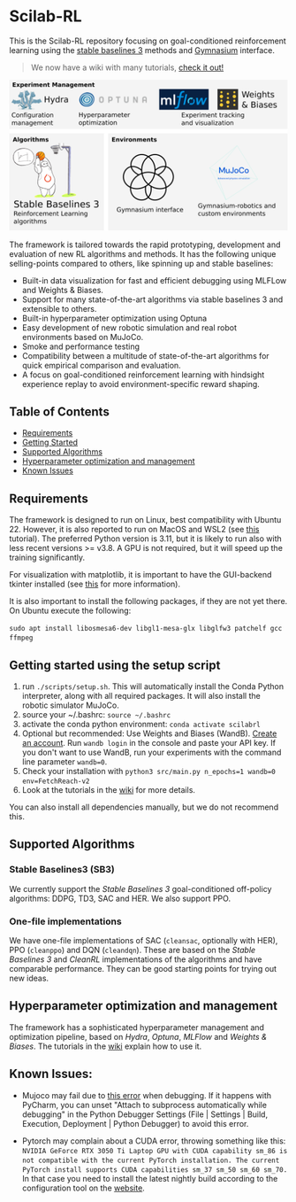 # Scilab-RL

This is the Scilab-RL repository focusing on goal-conditioned reinforcement learning using the [stable baselines 3](https://stable-baselines3.readthedocs.io/en/master/) methods and [Gymnasium](https://gymnasium.farama.org/) interface.
> We now have a wiki with many tutorials, [check it out!](https://scilab-rl.github.io/Scilab-RL/)

![](docs/overview.svg)

The framework is tailored towards the rapid prototyping, development and evaluation of new RL algorithms and methods. It has the following unique selling-points compared to others, like spinning up and stable baselines:
* Built-in data visualization for fast and efficient debugging using MLFLow and Weights & Biases.
* Support for many state-of-the-art algorithms via stable baselines 3 and extensible to others. 
* Built-in hyperparameter optimization using Optuna
* Easy development of new robotic simulation and real robot environments based on MuJoCo.
* Smoke and performance testing
* Compatibility between a multitude of state-of-the-art algorithms for quick empirical comparison and evaluation. 
* A focus on goal-conditioned reinforcement learning with hindsight experience replay to avoid environment-specific reward shaping. 

## Table of Contents

- [Requirements](#requirements)
- [Getting Started](#getting-started-using-the-setup-script)
- [Supported Algorithms](#supported-algorithms)
- [Hyperparameter optimization and management](#hyperparameter-optimization-and-management)
- [Known Issues](#known-issues)

## Requirements
The framework is designed to run on Linux, best compatibility with Ubuntu 22. However, it is also reported to run on MacOS and WSL2 (see [this](https://scilab-rl.github.io/Scilab-RL/wiki/Running-on-Windows-with-WSL2.html) tutorial). The preferred Python version is 3.11, but it is likely to run also with less recent versions >= v3.8. A GPU is not required, but it will speed up the training significantly. 

For visualization with matplotlib, it is important to have the GUI-backend tkinter installed (see [this](https://stackoverflow.com/questions/56656777/userwarning-matplotlib-is-currently-using-agg-which-is-a-non-gui-backend-so) for more information).

It is also important to install the following packages, if they are not yet there. On Ubuntu execute the following:

`sudo apt install libosmesa6-dev libgl1-mesa-glx libglfw3 patchelf gcc ffmpeg`

## Getting started using the setup script

1. run `./scripts/setup.sh`. This will automatically install the Conda Python interpreter, along with all required packages. It will also install the robotic simulator MuJoCo.
2. source your ~/.bashrc: `source ~/.bashrc`
3. activate the conda python environment: `conda activate scilabrl`
2. Optional but recommended: Use Weights and Biases (WandB). [Create an account](https://app.wandb.ai/login?signup=true). Run `wandb login` in the console and paste your API key. If you don't want to use WandB, run your experiments with the command line parameter `wandb=0`.
3. Check your installation with `python3 src/main.py n_epochs=1 wandb=0 env=FetchReach-v2`
4. Look at the tutorials in the [wiki](https://scilab-rl.github.io/Scilab-RL/wiki/) for more details.

You can also install all dependencies manually, but we do not recommend this. 


## Supported Algorithms

### Stable Baselines3 (SB3)
We currently support the _Stable Baselines 3_ goal-conditioned off-policy algorithms: DDPG, TD3, SAC and HER.
We also support PPO.

### One-file implementations
We have one-file implementations of SAC (`cleansac`, optionally with HER), PPO (`cleanppo`) and DQN (`cleandqn`).
These are based on the _Stable Baselines 3_ and _CleanRL_ implementations of the algorithms and have
comparable performance. They can be good starting points for trying out new ideas.


## Hyperparameter optimization and management
The framework has a sophisticated hyperparameter management and optimization pipeline, based on 
_Hydra_, _Optuna_, _MLFlow_ and _Weights & Biases_.
The tutorials in the [wiki](https://scilab-rl.github.io/Scilab-RL/wiki/) explain how to use it.

## Known Issues:

- Mujoco may fail due to [this error](https://github.com/openai/mujoco-py/issues/544) when debugging. If it happens with PyCharm, you can unset "Attach to subprocess automatically while debugging" in the Python Debugger Settings (File | Settings | Build, Execution, Deployment | Python Debugger) to avoid this error.

- Pytorch may complain about a CUDA error, throwing something like this: 
`NVIDIA GeForce RTX 3050 Ti Laptop GPU with CUDA capability sm_86 is not compatible with the current PyTorch installation.
The current PyTorch install supports CUDA capabilities sm_37 sm_50 sm_60 sm_70.`
In that case you need to install the latest nightly build according to the configuration tool on the [website](https://pytorch.org/get-started/locally/).
